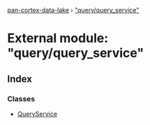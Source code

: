 [pan-cortex-data-lake](../README.md) › ["query/query_service"](_query_query_service_.md)

# External module: "query/query_service"

## Index

### Classes

* [QueryService](../classes/_query_query_service_.queryservice.md)

